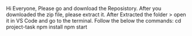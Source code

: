 Hi Everyone,
Please go and download the Reposistory.
After you downloaded the zip file, please extract it.
After Extracted the folder > open it in VS Code and go to the terminal. Follow the below the commands:
cd project-task
npm install
npm start
